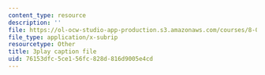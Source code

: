 ```yaml
---
content_type: resource
description: ''
file: https://ol-ocw-studio-app-production.s3.amazonaws.com/courses/8-01sc-classical-mechanics-fall-2016/76153dfc5ce156fc828d816d9005e4cd_2TZa151GC-0.vtt
file_type: application/x-subrip
resourcetype: Other
title: 3play caption file
uid: 76153dfc-5ce1-56fc-828d-816d9005e4cd
---
```

